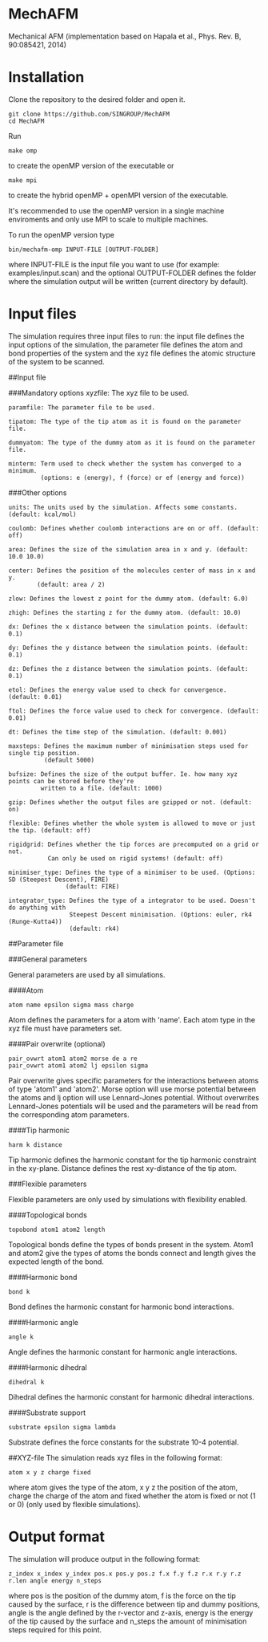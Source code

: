 MechAFM
=======

Mechanical AFM (implementation based on Hapala et al., Phys. Rev. B, 90:085421, 2014)

Installation
============
Clone the repository to the desired folder and open it.

```
git clone https://github.com/SINGROUP/MechAFM
cd MechAFM
```

Run

```
make omp
```
to create the openMP version of the executable or

```
make mpi
```
to create the hybrid openMP + openMPI version of the executable.

It's recommended to use the openMP version in a single machine enviroments and only use MPI to scale to multiple machines.

To run the openMP version type

```
bin/mechafm-omp INPUT-FILE [OUTPUT-FOLDER]
```
where INPUT-FILE is the input file you want to use (for example: examples/input.scan) and the optional OUTPUT-FOLDER defines the folder where the simulation output will be written (current directory by default).


Input files
===========

The simulation requires three input files to run: the input file defines the input options of the simulation, the parameter file defines the atom and bond properties of the system and the xyz file defines the atomic structure of the system to be scanned.

##Input file

###Mandatory options
    xyzfile: The xyz file to be used.
  
    paramfile: The parameter file to be used.
  
    tipatom: The type of the tip atom as it is found on the parameter file.
  
    dummyatom: The type of the dummy atom as it is found on the parameter file.
  
    minterm: Term used to check whether the system has converged to a minimum.
             (options: e (energy), f (force) or ef (energy and force))
  
###Other options
  
    units: The units used by the simulation. Affects some constants. (default: kcal/mol)
  
    coulomb: Defines whether coulomb interactions are on or off. (default: off)
  
    area: Defines the size of the simulation area in x and y. (default: 10.0 10.0)

    center: Defines the position of the molecules center of mass in x and y. 
            (default: area / 2)
    
    zlow: Defines the lowest z point for the dummy atom. (default: 6.0)
    
    zhigh: Defines the starting z for the dummy atom. (default: 10.0)

    dx: Defines the x distance between the simulation points. (default: 0.1)
    
    dy: Defines the y distance between the simulation points. (default: 0.1)
    
    dz: Defines the z distance between the simulation points. (default: 0.1)
    
    etol: Defines the energy value used to check for convergence. (default: 0.01)
    
    ftol: Defines the force value used to check for convergence. (default: 0.01)
    
    dt: Defines the time step of the simulation. (default: 0.001)
    
    maxsteps: Defines the maximum number of minimisation steps used for single tip position.
              (default 5000)
    
    bufsize: Defines the size of the output buffer. Ie. how many xyz points can be stored before they're 
             written to a file. (default: 1000)
    
    gzip: Defines whether the output files are gzipped or not. (default: on)
    
    flexible: Defines whether the whole system is allowed to move or just the tip. (default: off)
    
    rigidgrid: Defines whether the tip forces are precomputed on a grid or not. 
               Can only be used on rigid systems! (default: off)
    
    minimiser_type: Defines the type of a minimiser to be used. (Options: SD (Steepest Descent), FIRE)
                    (default: FIRE)
    
    integrator_type: Defines the type of a integrator to be used. Doesn't do anything with 
                     Steepest Descent minimisation. (Options: euler, rk4 (Runge-Kutta4))
                     (default: rk4)
                     

##Parameter file

###General parameters

General parameters are used by all simulations.

####Atom
```
atom name epsilon sigma mass charge
```
Atom defines the parameters for a atom with 'name'. Each atom type in the xyz file must have parameters set.

####Pair overwrite (optional)
```
pair_ovwrt atom1 atom2 morse de a re
pair_ovwrt atom1 atom2 lj epsilon sigma
```
Pair overwrite gives specific parameters for the interactions between atoms of type 'atom1' and 'atom2'. Morse option will use morse potential between the atoms and lj option will use Lennard-Jones potential. Without overwrites Lennard-Jones potentials will be used and the parameters will be read from the corresponding atom parameters.

####Tip harmonic
```
harm k distance
```
Tip harmonic defines the harmonic constant for the tip harmonic constraint in the xy-plane. Distance defines the rest xy-distance of the tip atom.

###Flexible parameters

Flexible parameters are only used by simulations with flexibility enabled.

####Topological bonds
```
topobond atom1 atom2 length
```
Topological bonds define the types of bonds present in the system. Atom1 and atom2 give the types of atoms the bonds connect and length gives the expected length of the bond.

####Harmonic bond
```
bond k
```
Bond defines the harmonic constant for harmonic bond interactions.

####Harmonic angle
```
angle k
```
Angle defines the harmonic constant for harmonic angle interactions.


####Harmonic dihedral
```
dihedral k
```
Dihedral defines the harmonic constant for harmonic dihedral interactions.


####Substrate support
```
substrate epsilon sigma lambda
```
Substrate defines the force constants for the substrate 10-4 potential.


##XYZ-file
The simulation reads xyz files in the following format:
```
atom x y z charge fixed
```
where atom gives the type of the atom, x y z the position of the atom, charge the charge of the atom and fixed whether the atom is fixed or not (1 or 0) (only used by flexible simulations).

Output format
=============

The simulation will produce output in the following format:
```
z_index x_index y_index pos.x pos.y pos.z f.x f.y f.z r.x r.y r.z r.len angle energy n_steps
```
where pos is the position of the dummy atom, f is the force on the tip caused by the surface, r is the difference between tip and dummy positions, angle is the angle defined by the r-vector and z-axis, energy is the energy of the tip caused by the surface and n_steps the amount of minimisation steps required for this point.
